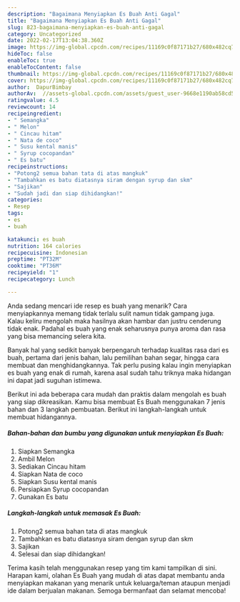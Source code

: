 ```yaml
---
description: "Bagaimana Menyiapkan Es Buah Anti Gagal"
title: "Bagaimana Menyiapkan Es Buah Anti Gagal"
slug: 823-bagaimana-menyiapkan-es-buah-anti-gagal
category: Uncategorized
date: 2022-02-17T13:04:38.360Z
image: https://img-global.cpcdn.com/recipes/11169c0f87171b27/680x482cq70/es-buah-foto-resep-utama.jpg
hideToc: false
enableToc: true
enableTocContent: false
thumbnail: https://img-global.cpcdn.com/recipes/11169c0f87171b27/680x482cq70/es-buah-foto-resep-utama.jpg
cover: https://img-global.cpcdn.com/recipes/11169c0f87171b27/680x482cq70/es-buah-foto-resep-utama.jpg
author:  DapurBimbay
authorAv:  //assets-global.cpcdn.com/assets/guest_user-9668e1190ab58cd58d666d5934e79c79da2e02f4421a6ed9abc4b163da97d6e7.png
ratingvalue: 4.5
reviewcount: 14
recipeingredient:
- " Semangka"
- " Melon"
- " Cincau hitam"
- " Nata de coco"
- " Susu kental manis"
- " Syrup cocopandan"
- " Es batu"
recipeinstructions:
- "Potong2 semua bahan tata di atas mangkuk"
- "Tambahkan es batu diatasnya siram dengan syrup dan skm"
- "Sajikan"
- "Sudah jadi dan siap dihidangkan!"
categories:
- Resep
tags:
- es
- buah

katakunci: es buah 
nutrition: 164 calories
recipecuisine: Indonesian
preptime: "PT32M"
cooktime: "PT36M"
recipeyield: "1"
recipecategory: Lunch

---
```



Anda sedang mencari ide resep es buah yang menarik? Cara menyiapkannya memang tidak terlalu sulit namun tidak gampang juga. Kalau keliru mengolah maka hasilnya akan hambar dan justru cenderung tidak enak. Padahal es buah yang enak seharusnya punya aroma dan rasa yang bisa memancing selera kita.


Banyak hal yang sedikit banyak berpengaruh terhadap kualitas rasa dari es buah, pertama dari jenis bahan, lalu pemilihan bahan segar, hingga cara membuat dan menghidangkannya. Tak perlu pusing kalau ingin menyiapkan es buah yang enak di rumah, karena asal sudah tahu triknya maka hidangan ini dapat jadi suguhan istimewa.




Berikut ini ada beberapa cara mudah dan praktis dalam mengolah es buah yang siap dikreasikan. Kamu bisa membuat Es Buah menggunakan 7 jenis bahan dan 3 langkah pembuatan. Berikut ini langkah-langkah untuk membuat hidangannya.

<!--inarticleads1-->

##### Bahan-bahan dan bumbu yang digunakan untuk menyiapkan Es Buah:

1. Siapkan  Semangka
1. Ambil  Melon
1. Sediakan  Cincau hitam
1. Siapkan  Nata de coco
1. Siapkan  Susu kental manis
1. Persiapkan  Syrup cocopandan
1. Gunakan  Es batu




<!--inarticleads2-->

##### Langkah-langkah untuk memasak Es Buah:

1. Potong2 semua bahan tata di atas mangkuk
1. Tambahkan es batu diatasnya siram dengan syrup dan skm
1. Sajikan
1. Selesai dan siap dihidangkan!



Terima kasih telah menggunakan resep yang tim kami tampilkan di sini. Harapan kami, olahan Es Buah yang mudah di atas dapat membantu anda menyiapkan makanan yang menarik untuk keluarga/teman ataupun menjadi ide dalam berjualan makanan. Semoga bermanfaat dan selamat mencoba!
